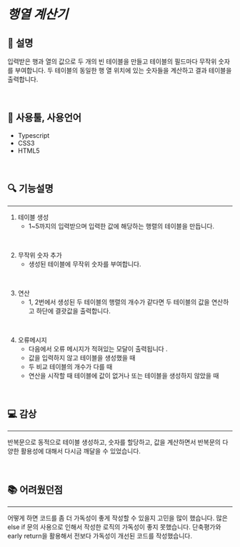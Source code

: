 <br>

# ***행열 계산기***
## 📃 설명
입력받은 행과 열의 값으로 두 개의 빈 테이블을 만들고
테이블의 필드마다 무작위 숫자를 부여합니다.
두 테이블의 동일한 행 열 위치에 있는 숫자들을 계산하고
결과 테이블을 출력합니다.

<br>

## 🔧 사용툴, 사용언어
 - Typescript
 - CSS3
 - HTML5

<br>

## 🔍 기능설명
***
 1. 테이블 생성
      - 1~5까지의 입력받으며 입력한 값에 해당하는 행렬의 테이블을 만듭니다.

<br>



 2. 무작위 숫자 추가
      - 생성된 테이블에 무작위 숫자를 부여합니다.

<br>



 3. 연산
      - 1, 2번에서 생성된 두 테이블의 행렬의 개수가 같다면 두 테이블의 값을 연산하고
 하단에 결괏값을 출력합니다.

<br>



 4. 오류메시지
      - 다음에서 오류 메시지가 적혀있는 모달이 출력됩니다 .
      - 값을 입력하지 않고 테이블을 생성했을 때
      - 두 비교 테이블의 개수가 다를 때
      - 연산을 시작할 때 테이블에 값이 없거나 또는 테이블을 생성하지 않았을 때

<br>


## 💻 감상
***
반복문으로 동적으로 테이블 생성하고, 숫자를 할당하고, 값을 계산하면서
반복문의 다양한 활용성에 대해서 다시금 깨달을 수 있었습니다.

<br>

## 📚 어려웠던점
***
어떻게 하면 코드를 좀 더 가독성이 좋게 작성할 수 있을지 고민을 많이 했습니다.
많은 else if 문의 사용으로 인해서
작성한 로직의 가독성이 좋지 못했습니다.
단축평가와 early return을 활용해서 전보다 가독성이 개선된 코드를 작성했습니다.
